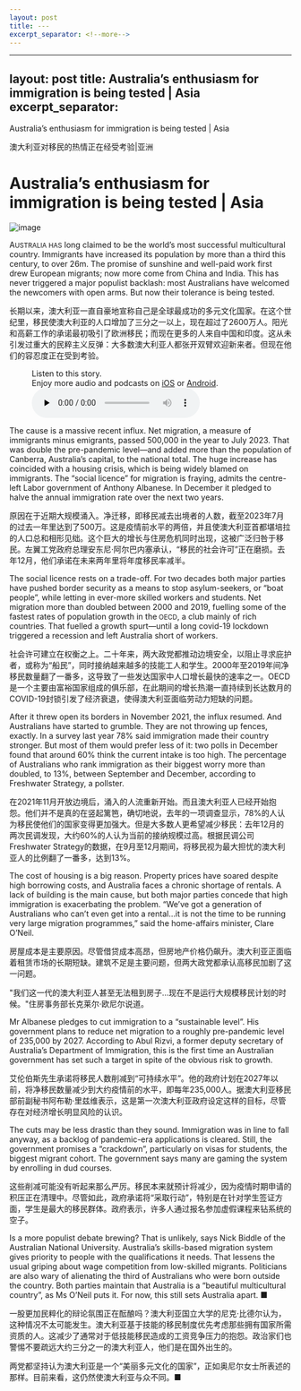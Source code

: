 ```yaml
---
layout: post
title: ---
excerpt_separator: <!--more-->
---
```



<!--more-->

---
layout: post
title: Australia’s enthusiasm for immigration is being tested | Asia
excerpt_separator: <!--more-->
---


<!--more-->

Australia’s enthusiasm for immigration is being tested | Asia

澳大利亚对移民的热情正在经受考验|亚洲


# Australia’s enthusiasm for immigration is being tested | Asia

![image](https://images.weserv.nl/?url=www.economist.com/img/b/1280/720/90/media-assets/image/20240210_ASP503.jpg)

<div></div><p><span>A</span><small>USTRALIA HAS</small> long claimed to be the world’s most successful multicultural country. Immigrants have increased its population by more than a third this century, to over 26m. The promise of sunshine and well-paid work first drew European migrants; now more come from China and India. This has never triggered a major populist backlash: most Australians have welcomed the newcomers with open arms. But now their tolerance is being tested.</p>

长期以来，澳大利亚一直自豪地宣称自己是全球最成功的多元文化国家。在这个世纪里，移民使澳大利亚的人口增加了三分之一以上，现在超过了2600万人。阳光和高薪工作的承诺最初吸引了欧洲移民；而现在更多的人来自中国和印度。这从未引发过重大的民粹主义反弹：大多数澳大利亚人都张开双臂欢迎新来者。但现在他们的容忍度正在受到考验。


<div><figure><div><figcaption>Listen to this story.</figcaption> <span>Enjoy more audio and podcasts on<!-- --> <a href="https://www.economist.comhttps://economist-app.onelink.me/d2eC/bed1b25" id="audio-ios-cta" rel="noreferrer" target="_blank">iOS</a> <!-- -->or<!-- --> <a href="https://www.economist.comhttps://economist-app.onelink.me/d2eC/7f3c199" id="audio-android-cta" rel="noreferrer" target="_blank">Android</a>.</span></div><audio controls="" id="audio-player" preload="none" src="https://www.economist.com/media-assets/audio/029%20Asia%20-%20Australia%20and%20immigration-e8e87a48e69bca987aaf7c24e2fb5e4f.mp3" title="Australia’s enthusiasm for immigration is being tested"><p>Your browser does not support the &lt;audio&gt; element.</p></audio><div><div></div></div></figure></div><p>The cause is a massive recent influx. Net migration, a measure of immigrants minus emigrants, passed 500,000 in the year to July 2023. That was double the pre-pandemic level—and added more than the population of Canberra, Australia’s capital, to the national total. The huge increase has coincided with a housing crisis, which is being widely blamed on immigrants. The “social licence” for migration is fraying, admits the centre-left Labor government of Anthony Albanese. In December it pledged to halve the annual immigration rate over the next two years.</p>

原因在于近期大规模涌入。净迁移，即移民减去出境者的人数，截至2023年7月的过去一年里达到了500万。这是疫情前水平的两倍，并且使澳大利亚首都堪培拉的人口总和相形见绌。这个巨大的增长与住房危机同时出现，这被广泛归咎于移民。左翼工党政府总理安东尼·阿尔巴内塞承认，“移民的社会许可”正在磨损。去年12月，他们承诺在未来两年里将年度移民率减半。


<p>The social licence rests on a trade-off. For two decades both major parties have pushed border security as a means to stop asylum-seekers, or “boat people”, while letting in ever-more skilled workers and students. Net migration more than doubled between 2000 and 2019, fuelling some of the fastest rates of population growth in the<small> OECD</small>, a club mainly of rich countries<small>.</small> That fuelled a growth spurt—until a long covid-19 lockdown triggered a recession and left Australia short of workers.</p>

社会许可建立在权衡之上。二十年来，两大政党都推动边境安全，以阻止寻求庇护者，或称为“船民”，同时接纳越来越多的技能工人和学生。2000年至2019年间净移民数量翻了一番多，这导致了一些发达国家中人口增长最快的速率之一。OECD是一个主要由富裕国家组成的俱乐部，在此期间的增长热潮一直持续到长达数月的COVID-19封锁引发了经济衰退，使得澳大利亚面临劳动力短缺的问题。


<div><div><div id="econ-1"></div></div></div><p>After it threw open its borders in November 2021, the influx resumed. And Australians have started to grumble. They are not throwing up fences, exactly. In a survey last year 78% said immigration made their country stronger. But most of them would prefer less of it: two polls in December found that around 60% think the current intake is too high. The percentage of Australians who rank immigration as their biggest worry more than doubled, to 13%, between September and December, according to Freshwater Strategy, a pollster.</p>

在2021年11月开放边境后，涌入的人流重新开始。而且澳大利亚人已经开始抱怨。他们并不是真的在竖起篱笆，确切地说，去年的一项调查显示，78%的人认为移民使他们的国家变得更加强大。但是大多数人更希望减少移民：去年12月的两次民调发现，大约60%的人认为当前的接纳规模过高。根据民调公司Freshwater Strategy的数据，在9月至12月期间，将移民视为最大担忧的澳大利亚人的比例翻了一番多，达到13%。



<p>The cost of housing is a big reason. Property prices have soared despite high borrowing costs, and Australia faces a chronic shortage of rentals. A lack of building is the main cause, but both major parties concede that high immigration is exacerbating the problem. “We’ve got a generation of Australians who can’t even get into a rental…it is not the time to be running very large migration programmes,” said the home-affairs minister, Clare O’Neil.</p>

房屋成本是主要原因。尽管借贷成本高昂，但房地产价格仍飙升。澳大利亚正面临着租赁市场的长期短缺。建筑不足是主要问题，但两大政党都承认高移民加剧了这一问题。

"我们这一代的澳大利亚人甚至无法租到房子...现在不是运行大规模移民计划的时候。"住房事务部长克莱尔·欧尼尔说道。


<p>Mr Albanese pledges to cut immigration to a “sustainable level”. His government plans to reduce net migration to a roughly pre-pandemic level of 235,000 by 2027. According to Abul Rizvi, a former deputy secretary of Australia’s Department of Immigration, this is the first time an Australian government has set such a target in spite of the obvious risk to growth. </p>

艾伦伯斯先生承诺将移民人数削减到“可持续水平”。他的政府计划在2027年以前，将净移民数量减少到大约疫情前的水平，即每年235,000人。据澳大利亚移民部前副秘书阿布勒·里兹维表示，这是第一次澳大利亚政府设定这样的目标，尽管存在对经济增长明显风险的认识。


<p>The cuts may be less drastic than they sound. Immigration was in line to fall anyway, as a backlog of pandemic-era applications is cleared. Still, the government promises a “crackdown”, particularly on visas for students, the biggest migrant cohort. The government says many are gaming the system by enrolling in dud courses.</p>

这些削减可能没有听起来那么严厉。移民本来就预计将减少，因为疫情时期申请的积压正在清理中。尽管如此，政府承诺将“采取行动”，特别是在针对学生签证方面，学生是最大的移民群体。政府表示，许多人通过报名参加虚假课程来钻系统的空子。






<p>Is a more populist debate brewing? That is unlikely, says Nick Biddle of the Australian National University. Australia’s skills-based migration system gives priority to people with the qualifications it needs. That lessens the usual griping about wage competition from low-skilled migrants. Politicians are also wary of alienating the third of Australians who were born outside the country. Both parties maintain that Australia is a “beautiful multicultural country”, as Ms O’Neil puts it. For now, this still sets Australia apart. <span>■</span></p>

一股更加民粹化的辩论氛围正在酝酿吗？澳大利亚国立大学的尼克·比德尔认为，这种情况不太可能发生。澳大利亚基于技能的移民制度优先考虑那些拥有国家所需资质的人。这减少了通常对于低技能移民造成的工资竞争压力的抱怨。政治家们也警惕不要疏远大约三分之一的澳大利亚人，他们是在国外出生的。

两党都坚持认为澳大利亚是一个“美丽多元文化的国家”，正如奥尼尔女士所表述的那样。目前来看，这仍然使澳大利亚与众不同。■

